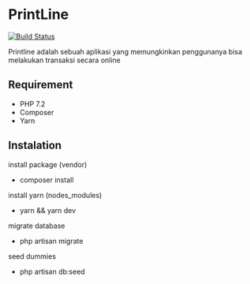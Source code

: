# PrintLine
[![Build Status](https://travis-ci.org/hanaazzah/PrintLine.svg?branch=master)](https://travis-ci.org/hanaazzah/PrintLine)

Printline adalah sebuah aplikasi yang memungkinkan penggunanya bisa melakukan transaksi secara online

## Requirement
- PHP 7.2
- Composer
- Yarn

## Instalation
install package (vendor)
- composer install

install yarn (nodes_modules)
- yarn && yarn dev

migrate database
- php artisan migrate

seed dummies
- php artisan db:seed
